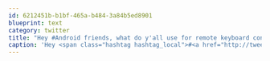 ```yaml
---
id: 6212451b-b1bf-465a-b484-3a84b5ed8901
blueprint: text
category: twitter
title: "Hey #Android friends, what do y'all use for remote keyboard control of a PC? Just need to mimic a few keystrokes onto the PC"
caption: 'Hey <span class="hashtag hashtag_local">#<a href="http://tweettemp.darylchymko.ca/?tag=android">Android</a> friends, what do y''all use for remote keyboard control of a PC? Just need to mimic a few keystrokes onto the PC'
---
```

